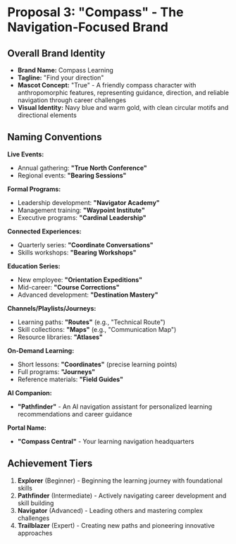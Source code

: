 # Proposal 3: "Compass" - The Navigation-Focused Brand

## Overall Brand Identity
- **Brand Name:** Compass Learning
- **Tagline:** "Find your direction"
- **Mascot Concept:** "True" - A friendly compass character with anthropomorphic features, representing guidance, direction, and reliable navigation through career challenges
- **Visual Identity:** Navy blue and warm gold, with clean circular motifs and directional elements

## Naming Conventions

**Live Events:**
- Annual gathering: **"True North Conference"**
- Regional events: **"Bearing Sessions"**

**Formal Programs:**
- Leadership development: **"Navigator Academy"**
- Management training: **"Waypoint Institute"**
- Executive programs: **"Cardinal Leadership"**

**Connected Experiences:**
- Quarterly series: **"Coordinate Conversations"**
- Skills workshops: **"Bearing Workshops"**

**Education Series:**
- New employee: **"Orientation Expeditions"**
- Mid-career: **"Course Corrections"**
- Advanced development: **"Destination Mastery"**

**Channels/Playlists/Journeys:**
- Learning paths: **"Routes"** (e.g., "Technical Route")
- Skill collections: **"Maps"** (e.g., "Communication Map")
- Resource libraries: **"Atlases"**

**On-Demand Learning:**
- Short lessons: **"Coordinates"** (precise learning points)
- Full programs: **"Journeys"**
- Reference materials: **"Field Guides"**

**AI Companion:**
- **"Pathfinder"** - An AI navigation assistant for personalized learning recommendations and career guidance

**Portal Name:**
- **"Compass Central"** - Your learning navigation headquarters

## Achievement Tiers
1. **Explorer** (Beginner) - Beginning the learning journey with foundational skills
2. **Pathfinder** (Intermediate) - Actively navigating career development and skill building
3. **Navigator** (Advanced) - Leading others and mastering complex challenges
4. **Trailblazer** (Expert) - Creating new paths and pioneering innovative approaches 
